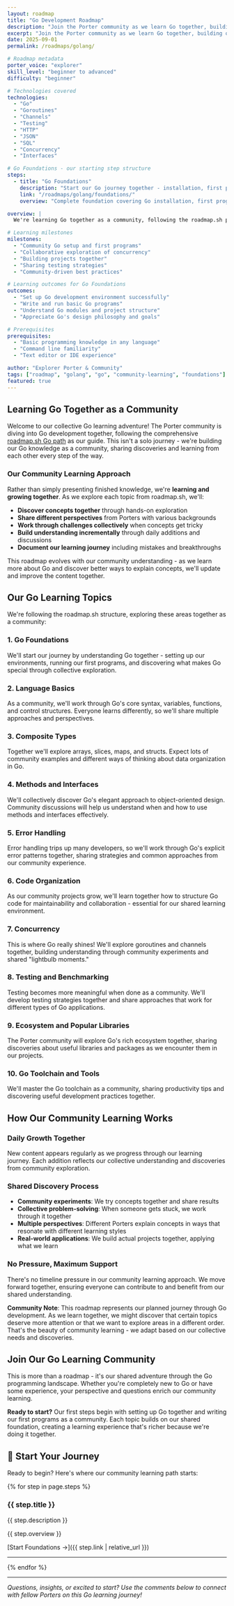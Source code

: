 ```yaml
---
layout: roadmap
title: "Go Development Roadmap"
description: "Join the Porter community as we learn Go together, building our understanding through the roadmap.sh learning path with daily discoveries and shared insights."
excerpt: "Join the Porter community as we learn Go together, building our understanding through the roadmap.sh learning path with daily discoveries and shared insights."
date: 2025-09-01
permalink: /roadmaps/golang/

# Roadmap metadata
porter_voice: "explorer"
skill_level: "beginner to advanced"
difficulty: "beginner"

# Technologies covered
technologies:
  - "Go"
  - "Goroutines" 
  - "Channels"
  - "Testing"
  - "HTTP"
  - "JSON"
  - "SQL"
  - "Concurrency"
  - "Interfaces"

# Go Foundations - our starting step structure  
steps:
  - title: "Go Foundations"
    description: "Start our Go journey together - installation, first programs, and core concepts"
    link: "/roadmaps/golang/foundations/"
    overview: "Complete foundation covering Go installation, first programs, design philosophy, history, and essential commands"

overview: |
  We're learning Go together as a community, following the roadmap.sh path with shared discoveries and daily progress. Every Porter brings different perspectives that make our collective understanding richer.

# Learning milestones
milestones:
  - "Community Go setup and first programs"
  - "Collaborative exploration of concurrency" 
  - "Building projects together"
  - "Sharing testing strategies"
  - "Community-driven best practices"

# Learning outcomes for Go Foundations
outcomes:
  - "Set up Go development environment successfully"
  - "Write and run basic Go programs"
  - "Understand Go modules and project structure"
  - "Appreciate Go's design philosophy and goals"

# Prerequisites
prerequisites:
  - "Basic programming knowledge in any language"
  - "Command line familiarity"
  - "Text editor or IDE experience"

author: "Explorer Porter & Community"
tags: ["roadmap", "golang", "go", "community-learning", "foundations"]
featured: true
---
```


## Learning Go Together as a Community

Welcome to our collective Go learning adventure! The Porter community is diving into Go development together, following the comprehensive [roadmap.sh Go path](https://roadmap.sh/golang) as our guide. This isn't a solo journey - we're building our Go knowledge as a community, sharing discoveries and learning from each other every step of the way.

### Our Community Learning Approach

Rather than simply presenting finished knowledge, we're **learning and growing together**. As we explore each topic from roadmap.sh, we'll:

- **Discover concepts together** through hands-on exploration
- **Share different perspectives** from Porters with various backgrounds
- **Work through challenges collectively** when concepts get tricky  
- **Build understanding incrementally** through daily additions and discussions
- **Document our learning journey** including mistakes and breakthroughs

This roadmap evolves with our community understanding - as we learn more about Go and discover better ways to explain concepts, we'll update and improve the content together.

## Our Go Learning Topics

We're following the roadmap.sh structure, exploring these areas together as a community:

### 1. Go Foundations
We'll start our journey by understanding Go together - setting up our environments, running our first programs, and discovering what makes Go special through collective exploration.

### 2. Language Basics  
As a community, we'll work through Go's core syntax, variables, functions, and control structures. Everyone learns differently, so we'll share multiple approaches and perspectives.

### 3. Composite Types
Together we'll explore arrays, slices, maps, and structs. Expect lots of community examples and different ways of thinking about data organization in Go.

### 4. Methods and Interfaces
We'll collectively discover Go's elegant approach to object-oriented design. Community discussions will help us understand when and how to use methods and interfaces effectively.

### 5. Error Handling
Error handling trips up many developers, so we'll work through Go's explicit error patterns together, sharing strategies and common approaches from our community experience.

### 6. Code Organization  
As our community projects grow, we'll learn together how to structure Go code for maintainability and collaboration - essential for our shared learning environment.

### 7. Concurrency
This is where Go really shines! We'll explore goroutines and channels together, building understanding through community experiments and shared "lightbulb moments."

### 8. Testing and Benchmarking
Testing becomes more meaningful when done as a community. We'll develop testing strategies together and share approaches that work for different types of Go applications.

### 9. Ecosystem and Popular Libraries
The Porter community will explore Go's rich ecosystem together, sharing discoveries about useful libraries and packages as we encounter them in our projects.

### 10. Go Toolchain and Tools
We'll master the Go toolchain as a community, sharing productivity tips and discovering useful development practices together.

## How Our Community Learning Works

### Daily Growth Together
New content appears regularly as we progress through our learning journey. Each addition reflects our collective understanding and discoveries from community exploration.

### Shared Discovery Process
- **Community experiments**: We try concepts together and share results
- **Collective problem-solving**: When someone gets stuck, we work through it together
- **Multiple perspectives**: Different Porters explain concepts in ways that resonate with different learning styles
- **Real-world applications**: We build actual projects together, applying what we learn

### No Pressure, Maximum Support
There's no timeline pressure in our community learning approach. We move forward together, ensuring everyone can contribute to and benefit from our shared understanding.

**Community Note**: This roadmap represents our planned journey through Go development. As we learn together, we might discover that certain topics deserve more attention or that we want to explore areas in a different order. That's the beauty of community learning - we adapt based on our collective needs and discoveries.

## Join Our Go Learning Community

This is more than a roadmap - it's our shared adventure through the Go programming landscape. Whether you're completely new to Go or have some experience, your perspective and questions enrich our community learning.

**Ready to start?** Our first steps begin with setting up Go together and writing our first programs as a community. Each topic builds on our shared foundation, creating a learning experience that's richer because we're doing it together.

## 🚀 Start Your Journey

Ready to begin? Here's where our community learning path starts:

{% for step in page.steps %}
### {{ step.title }}
{{ step.description }}

{{ step.overview }}

[Start Foundations →]({{ step.link | relative_url }})

---
{% endfor %}


---

*Questions, insights, or excited to start? Use the comments below to connect with fellow Porters on this Go learning journey!*